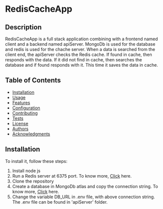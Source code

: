# RedisCacheApp

## Description

RedisCacheApp is a full stack application combining with a frontend named client and a backend named apiServer. MongoDb is used for the database and redis is used for the chache server. When a data is searched from the client end, the apiServer checks the Redis cache. If found in cache, then responds with the data. If it did not find in cache, then searches the database and if found responds with it. This time it saves the data in cache.

## Table of Contents

- [Installation](#installation)
- [Usage](#usage)
- [Features](#features)
- [Configuration](#configuration)
- [Contributing](#contributing)
- [Tests](#tests)
- [License](#license)
- [Authors](#authors)
- [Acknowledgments](#acknowledgments)

## Installation

To install it, follow these steps:

1. Install node js
2. Run a Redis server at 6375 port. To know more, [Click](https://redis.io/) here.
3. Clone the repository
4. Create a database in MongoDb atlas and copy the connection string. To know more, [Click](https://www.mongodb.com/atlas/database) here.
5. Change the variable DB_URL in .env file, with above connection string. The .env file can be found in 'apiServer' folder.
